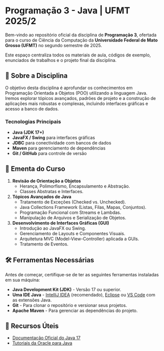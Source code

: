 # **Programação 3 \- Java | UFMT 2025/2**

Bem-vindo ao repositório oficial da disciplina de **Programação 3**, ofertada para o curso de Ciência da Computação da **Universidade Federal de Mato Grosso (UFMT)** no segundo semestre de 2025\.

Este espaço centraliza todos os materiais de aula, códigos de exemplo, enunciados de trabalhos e o projeto final da disciplina.

## **🌟 Sobre a Disciplina**

O objetivo desta disciplina é aprofundar os conhecimentos em Programação Orientada a Objetos (POO) utilizando a linguagem Java. Iremos explorar tópicos avançados, padrões de projeto e a construção de aplicações mais robustas e complexas, incluindo interfaces gráficas e acesso a banco de dados.

### **Tecnologias Principais**

* **Java (JDK 17+)**  
* **JavaFX / Swing** para interfaces gráficas  
* **JDBC** para conectividade com bancos de dados  
* **Maven** para gerenciamento de dependências  
* **Git / GitHub** para controle de versão

## **📝 Ementa do Curso**

1. **Revisão de Orientação a Objetos**  
   * Herança, Polimorfismo, Encapsulamento e Abstração.  
   * Classes Abstratas e Interfaces.  
2. **Tópicos Avançados de Java**  
   * Tratamento de Exceções (Checked vs. Unchecked).  
   * Java Collections Framework (Listas, Filas, Mapas, Conjuntos).  
   * Programação Funcional com Streams e Lambdas.  
   * Manipulação de Arquivos e Serialização de Objetos.  
3. **Desenvolvimento de Interfaces Gráficas (GUI)**  
   * Introdução ao JavaFX ou Swing.  
   * Gerenciamento de Layouts e Componentes Visuais.  
   * Arquitetura MVC (Model-View-Controller) aplicada a GUIs.  
   * Tratamento de Eventos.

## **🛠️ Ferramentas Necessárias**

Antes de começar, certifique-se de ter as seguintes ferramentas instaladas em sua máquina:

* **Java Development Kit (JDK)** \- Versão 17 ou superior.  
* **Uma IDE Java** \- [IntelliJ IDEA](https://www.jetbrains.com/idea/) (recomendado), [Eclipse](https://www.eclipse.org/) ou [VS Code](https://code.visualstudio.com/) com as extensões Java.  
* **Git** \- Para clonar o repositório e versionar seus projetos.  
* **Apache Maven** \- Para gerenciar as dependências do projeto.

## **🔗 Recursos Úteis**

* [Documentação Oficial do Java 17](https://docs.oracle.com/en/java/javase/17/)  
* [Tutoriais da Oracle para Java](https://dev.java/learn/)